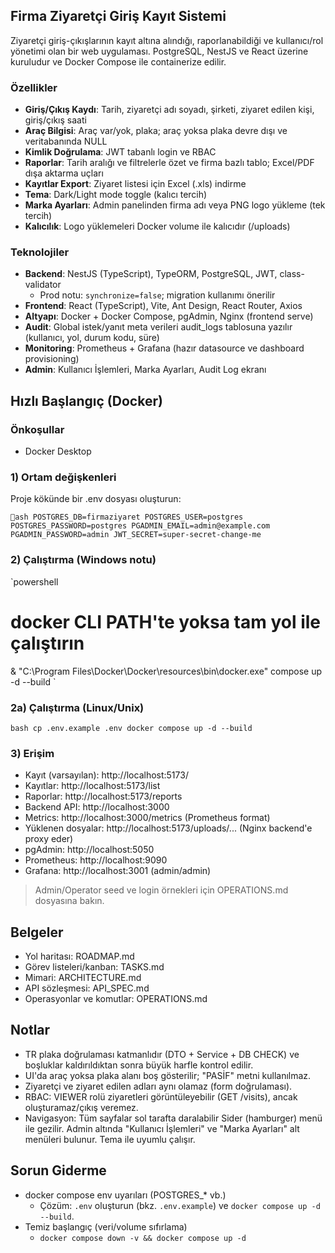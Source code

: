 ﻿## Firma Ziyaretçi Giriş Kayıt Sistemi

Ziyaretçi giriş-çıkışlarının kayıt altına alındığı, raporlanabildiği ve kullanıcı/rol yönetimi olan bir web uygulaması. PostgreSQL, NestJS ve React üzerine kuruludur ve Docker Compose ile containerize edilir.

### Özellikler
- **Giriş/Çıkış Kaydı**: Tarih, ziyaretçi adı soyadı, şirketi, ziyaret edilen kişi, giriş/çıkış saati
- **Araç Bilgisi**: Araç var/yok, plaka; araç yoksa plaka devre dışı ve veritabanında NULL
- **Kimlik Doğrulama**: JWT tabanlı login ve RBAC
- **Raporlar**: Tarih aralığı ve filtrelerle özet ve firma bazlı tablo; Excel/PDF dışa aktarma uçları
- **Kayıtlar Export**: Ziyaret listesi için Excel (.xls) indirme
- **Tema**: Dark/Light mode toggle (kalıcı tercih)
- **Marka Ayarları**: Admin panelinden firma adı veya PNG logo yükleme (tek tercih)
- **Kalıcılık**: Logo yüklemeleri Docker volume ile kalıcıdır (/uploads)

### Teknolojiler
- **Backend**: NestJS (TypeScript), TypeORM, PostgreSQL, JWT, class-validator
  - Prod notu: `synchronize=false`; migration kullanımı önerilir
- **Frontend**: React (TypeScript), Vite, Ant Design, React Router, Axios
- **Altyapı**: Docker + Docker Compose, pgAdmin, Nginx (frontend serve)
 - **Audit**: Global istek/yanıt meta verileri audit_logs tablosuna yazılır (kullanıcı, yol, durum kodu, süre)
 - **Monitoring**: Prometheus + Grafana (hazır datasource ve dashboard provisioning)
 - **Admin**: Kullanıcı İşlemleri, Marka Ayarları, Audit Log ekranı

## Hızlı Başlangıç (Docker)

### Önkoşullar
- Docker Desktop

### 1) Ortam değişkenleri
Proje kökünde bir .env dosyası oluşturun:

`ash
POSTGRES_DB=firmaziyaret
POSTGRES_USER=postgres
POSTGRES_PASSWORD=postgres
PGADMIN_EMAIL=admin@example.com
PGADMIN_PASSWORD=admin
JWT_SECRET=super-secret-change-me
`

### 2) Çalıştırma (Windows notu)
`powershell
# docker CLI PATH'te yoksa tam yol ile çalıştırın
& "C:\Program Files\Docker\Docker\resources\bin\docker.exe" compose up -d --build
`

### 2a) Çalıştırma (Linux/Unix)
`bash
cp .env.example .env
docker compose up -d --build
`

### 3) Erişim
- Kayıt (varsayılan): http://localhost:5173/
- Kayıtlar: http://localhost:5173/list
- Raporlar: http://localhost:5173/reports
- Backend API: http://localhost:3000
- Metrics: http://localhost:3000/metrics (Prometheus format)
- Yüklenen dosyalar: http://localhost:5173/uploads/... (Nginx backend'e proxy eder)
- pgAdmin: http://localhost:5050
 - Prometheus: http://localhost:9090
 - Grafana: http://localhost:3001 (admin/admin)

> Admin/Operator seed ve login örnekleri için OPERATIONS.md dosyasına bakın.

## Belgeler
- Yol haritası: ROADMAP.md
- Görev listeleri/kanban: TASKS.md
- Mimari: ARCHITECTURE.md
- API sözleşmesi: API_SPEC.md
- Operasyonlar ve komutlar: OPERATIONS.md

## Notlar
- TR plaka doğrulaması katmanlıdır (DTO + Service + DB CHECK) ve boşluklar kaldırıldıktan sonra büyük harfle kontrol edilir.
- UI'da araç yoksa plaka alanı boş gösterilir; "PASİF" metni kullanılmaz.
- Ziyaretçi ve ziyaret edilen adları aynı olamaz (form doğrulaması).
- RBAC: VIEWER rolü ziyaretleri görüntüleyebilir (GET /visits), ancak oluşturamaz/çıkış veremez.
 - Navigasyon: Tüm sayfalar sol tarafta daralabilir Sider (hamburger) menü ile gezilir. Admin altında "Kullanıcı İşlemleri" ve "Marka Ayarları" alt menüleri bulunur. Tema ile uyumlu çalışır.

## Sorun Giderme
- docker compose env uyarıları (POSTGRES_* vb.)
  - Çözüm: `.env` oluşturun (bkz. `.env.example`) ve `docker compose up -d --build`.
- Temiz başlangıç (veri/volume sıfırlama)
  - `docker compose down -v && docker compose up -d`
